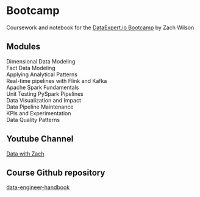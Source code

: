 # Bootcamp

Coursework and notebook for the [DataExpert.io Bootcamp](https://www.dataexpert.io) by Zach Wilson

## Modules
Dimensional Data Modeling\
Fact Data Modeling\
Applying Analytical Patterns\
Real-time pipelines with Flink and Kafka\
Apache Spark Fundamentals\
Unit Testing PySpark Pipelines\
Data Visualization and Impact\
Data Pipeline Maintenance\
KPIs and Experimentation\
Data Quality Patterns

## Youtube Channel
[Data with Zach](https://www.youtube.com/@EcZachly_)

## Course Github repository
[data-engineer-handbook](https://github.com/DataExpert-io/data-engineer-handbook)
